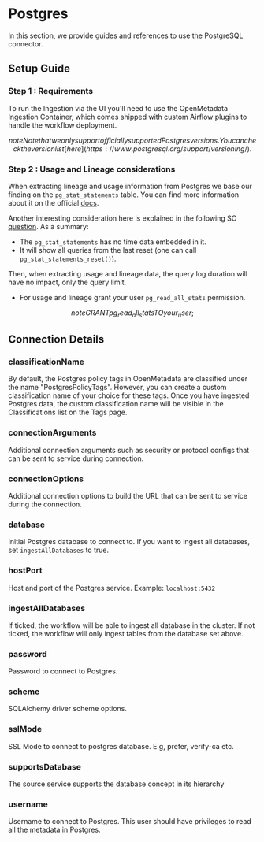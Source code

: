 # Postgres

In this section, we provide guides and references to use the PostgreSQL connector.

## Setup Guide

### Step 1 : Requirements

To run the Ingestion via the UI you'll need to use the OpenMetadata Ingestion Container, which comes shipped with
custom Airflow plugins to handle the workflow deployment.

$$note
Note that we only support officially supported Postgres versions. You can check the version list [here](https://www.postgresql.org/support/versioning/).
$$

### Step 2 : Usage and Lineage considerations

When extracting lineage and usage information from Postgres we base our finding on the `pg_stat_statements` table.
You can find more information about it on the official [docs](https://www.postgresql.org/docs/current/pgstatstatements.html#id-1.11.7.39.6).

Another interesting consideration here is explained in the following SO [question](https://stackoverflow.com/questions/50803147/what-is-the-timeframe-for-pg-stat-statements).
As a summary:
- The `pg_stat_statements` has no time data embedded in it.
- It will show all queries from the last reset (one can call `pg_stat_statements_reset()`).

Then, when extracting usage and lineage data, the query log duration will have no impact, only the query limit.


- For usage and lineage grant your user `pg_read_all_stats` permission.

$$note
GRANT pg_read_all_stats TO your_user;
$$

## Connection Details

### classificationName

By default, the Postgres policy tags in OpenMetadata are classified under the name "PostgresPolicyTags". However, you can create a custom classification name of your choice for these tags. Once you have ingested Postgres data, the custom classification name will be visible in the Classifications list on the Tags page.

### connectionArguments

Additional connection arguments such as security or protocol configs that can be sent to service during connection.

### connectionOptions

Additional connection options to build the URL that can be sent to service during the connection.

### database

Initial Postgres database to connect to. If you want to ingest all databases, set `ingestAllDatabases` to true.

### hostPort

Host and port of the Postgres service.
Example: `localhost:5432`

### ingestAllDatabases

If ticked, the workflow will be able to ingest all database in the cluster. If not ticked, the workflow will only ingest tables from the database set above.

### password

Password to connect to Postgres.

### scheme

SQLAlchemy driver scheme options.

### sslMode

SSL Mode to connect to postgres database. E.g, prefer, verify-ca etc.

### supportsDatabase

The source service supports the database concept in its hierarchy

### username

Username to connect to Postgres. This user should have privileges to read all the metadata in Postgres.